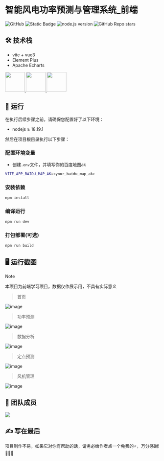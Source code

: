 # 智能风电功率预测与管理系统_前端
![GitHub](https://img.shields.io/github/license/electronic-pig/WP-forecast)
![Static Badge](https://img.shields.io/badge/collaborator-4-lightblue)
![node.js version](https://img.shields.io/badge/nodejs-18+-orange.svg)
![GitHub Repo stars](https://img.shields.io/github/stars/electronic-pig/WP-forecast)

## 🛠 技术栈

- vite + vue3
- Element Plus
- Apache Echarts

<a title="vue" href="https://cn.vuejs.org/" target="_blank">
    <img height="64px" src="https://github.com/user-attachments/assets/7c8d4b27-4cca-4e87-9533-582bde8f3082"/>
</a>
<a title="element-plus" href="https://element-plus.org/zh-CN/" target="_blank">
    <img height="64px" src="https://github.com/user-attachments/assets/81ca2eec-8660-4420-b9c2-b9e879d3e06c"/>
</a>
<a title="echarts" href="https://echarts.apache.org/zh/index.html" target="_blank">
    <img height="64px" src="https://github.com/user-attachments/assets/f3b58122-0172-4744-b0e1-88a03b45149a"/>
</a>

## 🚀 运行
在执行后续步骤之前，请确保您配置好了以下环境：

- nodejs ≥ 18.19.1

然后在项目根目录执行以下步骤：

### 配置环境变量
- 创建`.env`文件，并填写你的百度地图ak
```bash
VITE_APP_BAIDU_MAP_AK=<your_baidu_map_ak>
```

### 安装依赖
```sh
npm install
```

### 编译运行
```sh
npm run dev
```

### 打包部署(可选)
```sh
npm run build
```

## 🖥️ 运行截图
> [!NOTE]
> 本项目为前端学习项目，数据仅作展示用，不具有实际意义

> 首页

![image](https://github.com/user-attachments/assets/c14a8ae2-ddc4-491b-9f68-60026a99699f)

> 功率预测

![image](https://github.com/user-attachments/assets/4afde671-d281-46d4-ab1e-7bb47da24ca3)

> 数据分析

![image](https://github.com/user-attachments/assets/05c72767-3527-4336-8a51-b4671a453a96)

> 定点预测

![image](https://github.com/user-attachments/assets/ed921ac1-9328-4eca-b22b-5e4eea4f1b2d)

> 风机管理

![image](https://github.com/user-attachments/assets/1529a3ab-fda2-49f6-b5d4-2b06c96a8ca2)

## 🤝 团队成员
<a href="https://github.com/electronic-pig/WP-forecast/graphs/contributors">
  <img src="https://contrib.rocks/image?repo=electronic-pig/WP-forecast" />
</a>

## ✍ 写在最后
项目制作不易，如果它对你有帮助的话，请务必给作者点一个免费的⭐，万分感谢!🙏🙏🙏
